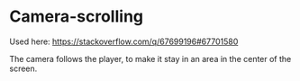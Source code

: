 # Camera-scrolling

Used here: https://stackoverflow.com/q/67699196#67701580

The camera follows the player, to make it stay in an area in the center of the screen.
